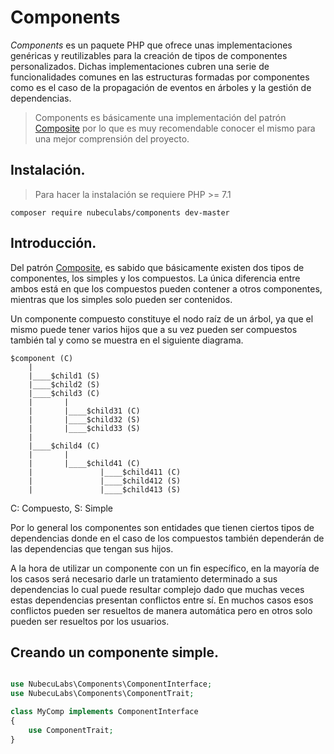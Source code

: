 
# Components

*Components* es un paquete PHP que ofrece unas implementaciones genéricas y reutilizables para la creación de tipos de componentes personalizados. Dichas implementaciones cubren una serie de funcionalidades comunes en las estructuras formadas por componentes como es el caso de la propagación de eventos en árboles y la gestión de dependencias.

>Components es básicamente una implementación del patrón [Composite](https://es.wikipedia.org/wiki/Composite_(patr%C3%B3n_de_dise%C3%B1o)) por lo que es muy recomendable conocer el mismo para una mejor comprensión del proyecto.

## Instalación.

>Para hacer la instalación se requiere PHP >= 7.1

    composer require nubeculabs/components dev-master

## Introducción.

Del patrón [Composite](https://es.wikipedia.org/wiki/Composite_(patr%C3%B3n_de_dise%C3%B1o)), es sabido que básicamente existen dos tipos de componentes, los simples y los compuestos. La única diferencia entre ambos está en que los compuestos pueden contener a otros componentes, mientras que los simples solo pueden ser contenidos.

Un componente compuesto constituye el nodo raíz de un árbol, ya que el mismo puede tener varios hijos que a su vez pueden ser compuestos también tal y como se muestra en el siguiente diagrama.

    $component (C)
        |
        |____$child1 (S)
        |____$child2 (S)
        |____$child3 (C)
        |       |
        |       |____$child31 (C)
        |       |____$child32 (S)
        |       |____$child33 (S)
        |
        |____$child4 (C)
        |       |
        |       |____$child41 (C)
        |               |____$child411 (C)
        |               |____$child412 (S)
        |               |____$child413 (S)
C: Compuesto, S: Simple



Por lo general los componentes son entidades que tienen ciertos tipos de dependencias donde en el caso de los compuestos también dependerán de las dependencias que tengan sus hijos.

A la hora de utilizar un componente con un fin específico, en la mayoría de los casos será necesario darle un tratamiento determinado a sus dependencias lo cual puede resultar complejo dado que muchas veces estas dependencias presentan conflictos entre sí. En muchos casos esos conflictos pueden ser resueltos de manera automática pero en otros solo pueden ser resueltos por los usuarios.

## Creando un componente simple.

```php

use NubecuLabs\Components\ComponentInterface;
use NubecuLabs\Components\ComponentTrait;

class MyComp implements ComponentInterface
{
    use ComponentTrait;
}
```

